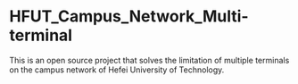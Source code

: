 # HFUT_Campus_Network_Multi-terminal
This is an open source project that solves the limitation of multiple terminals on the campus network of Hefei University of Technology.
